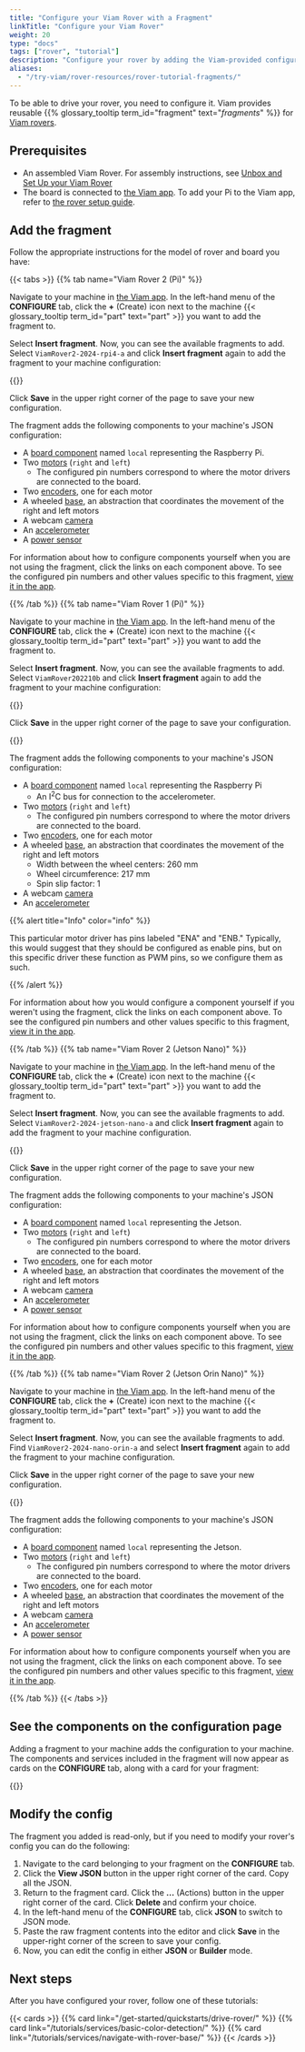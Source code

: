 ```yaml
---
title: "Configure your Viam Rover with a Fragment"
linkTitle: "Configure your Viam Rover"
weight: 20
type: "docs"
tags: ["rover", "tutorial"]
description: "Configure your rover by adding the Viam-provided configuration fragment to your rover."
aliases:
  - "/try-viam/rover-resources/rover-tutorial-fragments/"
---
```


To be able to drive your rover, you need to configure it.
Viam provides reusable {{% glossary_tooltip term_id="fragment" text="*fragments*" %}} for [Viam rovers](https://www.viam.com/resources/rover).

## Prerequisites

- An assembled Viam Rover.
  For assembly instructions, see [Unbox and Set Up your Viam Rover](../rover-tutorial/)
- The board is connected to [the Viam app](https://app.viam.com).
  To add your Pi to the Viam app, refer to [the rover setup guide](/get-started/try-viam/rover-resources/rover-tutorial/#control-your-rover-on-the-viam-app).

## Add the fragment

Follow the appropriate instructions for the model of rover and board you have:

{{< tabs >}}
{{% tab name="Viam Rover 2 (Pi)" %}}

Navigate to your machine in [the Viam app](https://app.viam.com/robots).
In the left-hand menu of the **CONFIGURE** tab, click the **+** (Create) icon next to the machine {{< glossary_tooltip term_id="part" text="part" >}} you want to add the fragment to.

Select **Insert fragment**.
Now, you can see the available fragments to add.
Select `ViamRover2-2024-rpi4-a` and click **Insert fragment** again to add the fragment to your machine configuration:

{{<imgproc src="get-started/try-viam/rover-resources/fragments/fragments_list.png" resize="400x" style="max-width: 500px" alt="List of available fragments">}}

Click **Save** in the upper right corner of the page to save your new configuration.

The fragment adds the following components to your machine's JSON configuration:

- A [board component](/components/board/pi/) named `local` representing the Raspberry Pi.
- Two [motors](/components/motor/gpio/) (`right` and `left`)
  - The configured pin numbers correspond to where the motor drivers are connected to the board.
- Two [encoders](/components/encoder/single/), one for each motor
- A wheeled [base](/components/base/), an abstraction that coordinates the movement of the right and left motors
- A webcam [camera](/components/camera/webcam/)
- An [accelerometer](/components/movement-sensor/mpu6050/)
- A [power sensor](/components/power-sensor/ina219/)

For information about how to configure components yourself when you are not using the fragment, click the links on each component above.
To see the configured pin numbers and other values specific to this fragment, [view it in the app](https://app.viam.com/fragment?id=7c413f24-691d-4ae6-a759-df3654cfe4c8).

{{% /tab %}}
{{% tab name="Viam Rover 1 (Pi)" %}}

Navigate to your machine in [the Viam app](https://app.viam.com/robots).
In the left-hand menu of the **CONFIGURE** tab, click the **+** (Create) icon next to the machine {{< glossary_tooltip term_id="part" text="part" >}} you want to add the fragment to.

Select **Insert fragment**.
Now, you can see the available fragments to add.
Select `ViamRover202210b` and click **Insert fragment** again to add the fragment to your machine configuration:

{{<imgproc src="get-started/try-viam/rover-resources/fragments/fragments_list.png" resize="400x" style="max-width: 500px" alt="List of available fragments">}}

Click **Save** in the upper right corner of the page to save your configuration.

{{<imgproc src="get-started/try-viam/rover-resources/fragments/fragment_configuration.png" resize="400x" style="max-width: 500px" alt="Fragment configuration">}}

The fragment adds the following components to your machine's JSON configuration:

- A [board component](/components/board/pi/) named `local` representing the Raspberry Pi
  - An I<sup>2</sup>C bus for connection to the accelerometer.
- Two [motors](/components/motor/gpio/) (`right` and `left`)
  - The configured pin numbers correspond to where the motor drivers are connected to the board.
- Two [encoders](/components/encoder/single/), one for each motor
- A wheeled [base](/components/base/), an abstraction that coordinates the movement of the right and left motors
  - Width between the wheel centers: 260 mm
  - Wheel circumference: 217 mm
  - Spin slip factor: 1
- A webcam [camera](/components/camera/webcam/)
- An [accelerometer](/components/movement-sensor/adxl345/)

{{% alert title="Info" color="info" %}}

This particular motor driver has pins labeled "ENA" and "ENB."
Typically, this would suggest that they should be configured as enable pins, but on this specific driver these function as PWM pins, so we configure them as such.

{{% /alert %}}

For information about how you would configure a component yourself if you weren't using the fragment, click the links on each component above.
To see the configured pin numbers and other values specific to this fragment, [view it in the app](https://app.viam.com/fragment?id=3e8e0e1c-f515-4eac-8307-b6c9de7cfb84).

{{% /tab %}}
{{% tab name="Viam Rover 2 (Jetson Nano)" %}}

Navigate to your machine in [the Viam app](https://app.viam.com/robots).
In the left-hand menu of the **CONFIGURE** tab, click the **+** (Create) icon next to the machine {{< glossary_tooltip term_id="part" text="part" >}} you want to add the fragment to.

Select **Insert fragment**.
Now, you can see the available fragments to add.
Select `ViamRover2-2024-jetson-nano-a` and click **Insert fragment** again to add the fragment to your machine configuration.

{{<imgproc src="get-started/try-viam/rover-resources/fragments/fragments_list.png" resize="400x" style="max-width: 500px" alt="List of available fragments">}}

Click **Save** in the upper right corner of the page to save your new configuration.

The fragment adds the following components to your machine's JSON configuration:

- A [board component](/components/board/pi/) named `local` representing the Jetson.
- Two [motors](/components/motor/gpio/) (`right` and `left`)
  - The configured pin numbers correspond to where the motor drivers are connected to the board.
- Two [encoders](/components/encoder/single/), one for each motor
- A wheeled [base](/components/base/), an abstraction that coordinates the movement of the right and left motors
- A webcam [camera](/components/camera/webcam/)
- An [accelerometer](/components/movement-sensor/mpu6050/)
- A [power sensor](/components/power-sensor/ina219/)

For information about how to configure components yourself when you are not using the fragment, click the links on each component above.
To see the configured pin numbers and other values specific to this fragment, [view it in the app](https://app.viam.com/fragment?id=747e1f43-309b-4311-b1d9-1dfca45bd097).

{{% /tab %}}
{{% tab name="Viam Rover 2 (Jetson Orin Nano)" %}}

Navigate to your machine in [the Viam app](https://app.viam.com/robots).
In the left-hand menu of the **CONFIGURE** tab, click the **+** (Create) icon next to the machine {{< glossary_tooltip term_id="part" text="part" >}} you want to add the fragment to.

Select **Insert fragment**.
Now, you can see the available fragments to add.
Find `ViamRover2-2024-nano-orin-a` and select **Insert fragment** again to add the fragment to your machine configuration.

Click **Save** in the upper right corner of the page to save your new configuration.

{{<imgproc src="get-started/try-viam/rover-resources/fragments/fragments_list.png" resize="400x" style="max-width: 500px" alt="List of available fragments">}}

The fragment adds the following components to your machine's JSON configuration:

- A [board component](/components/board/pi/) named `local` representing the Jetson.
- Two [motors](/components/motor/gpio/) (`right` and `left`)
  - The configured pin numbers correspond to where the motor drivers are connected to the board.
- Two [encoders](/components/encoder/single/), one for each motor
- A wheeled [base](/components/base/), an abstraction that coordinates the movement of the right and left motors
- A webcam [camera](/components/camera/webcam/)
- An [accelerometer](/components/movement-sensor/mpu6050/)
- A [power sensor](/components/power-sensor/ina219/)

For information about how to configure components yourself when you are not using the fragment, click the links on each component above.
To see the configured pin numbers and other values specific to this fragment, [view it in the app](https://app.viam.com/fragment?id=6208e890-8400-4197-bf0f-e8ddeca4e157).

{{% /tab %}}
{{< /tabs >}}

## See the components on the configuration page

Adding a fragment to your machine adds the configuration to your machine.
The components and services included in the fragment will now appear as cards on the **CONFIGURE** tab, along with a card for your fragment:

{{<imgproc src="get-started/try-viam/rover-resources/fragments/fragments_cards.png" resize="400x" style="max-width: 500px" alt="List of available fragments">}}

## Modify the config

The fragment you added is read-only, but if you need to modify your rover's config you can do the following:

1. Navigate to the card belonging to your fragment on the **CONFIGURE** tab.
2. Click the **View JSON** button in the upper right corner of the card.
   Copy all the JSON.
3. Return to the fragment card.
   Click the **...** (Actions) button in the upper right corner of the card. Click **Delete** and confirm your choice.
4. In the left-hand menu of the **CONFIGURE** tab, click **JSON** to switch to JSON mode.
5. Paste the raw fragment contents into the editor and click **Save** in the upper-right corner of the screen to save your config.
6. Now, you can edit the config in either **JSON** or **Builder** mode.

## Next steps

After you have configured your rover, follow one of these tutorials:

{{< cards >}}
{{% card link="/get-started/quickstarts/drive-rover/" %}}
{{% card link="/tutorials/services/basic-color-detection/" %}}
{{% card link="/tutorials/services/navigate-with-rover-base/" %}}
{{< /cards >}}
